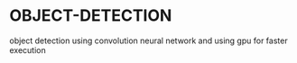 # OBJECT-DETECTION
object detection using convolution neural network and using gpu for faster execution
